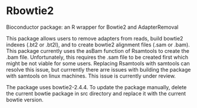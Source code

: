 # Rbowtie2
Bioconductor package: an R wrapper for Bowtie2 and AdapterRemoval 

This package allows users to remove adapters from reads, build bowtie2 indexes (.bt2 or .bt2l), and to create bowtie2 alignment files (.sam or .bam). 
This package currently uses the asBam function of Rsamtools to create the .bam file. Unfortunately, this requires the .sam file to be created first 
which might be not viable for some users. Replacing Rsamtools with samtools can resolve this issue, but currrently there arre issues with building the 
package with samtools on linux machines. This issue is currently under review.

The package uses bowtie2-2.4.4. To update the package manually, delete the current bowtie package in src directory and replace it with the current bowtie version.
